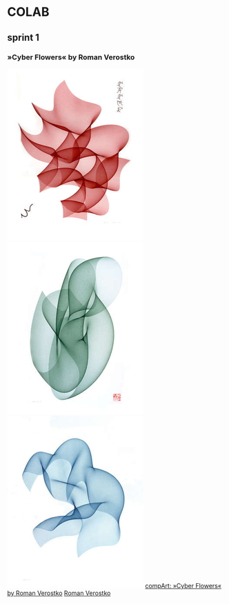 # COLAB
## sprint 1

### »Cyber Flowers« by Roman Verostko
![Cyber Flowers](img/cyber_duet_red_300.jpg) ![Cyber Flowers](img/cyber_gr_iv_300.jpg) ![Cyber Flowers](img/cybervii_300.jpg)
[compArt: »Cyber Flowers« by Roman Verostko](http://dada.compart-bremen.de/item/artwork/916)
[Roman Verostko](http://www.verostko.com/)

